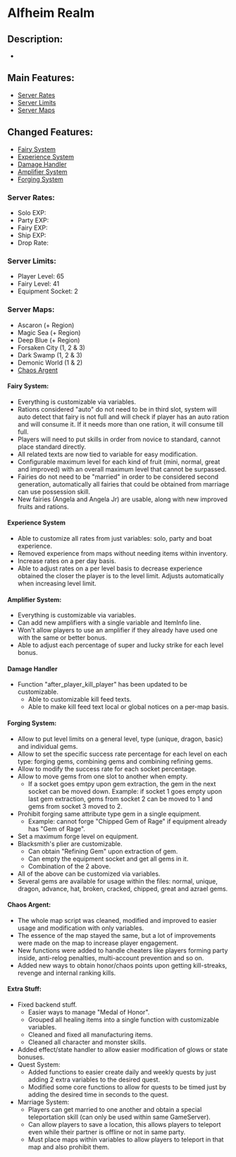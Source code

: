 # Alfheim Realm

## Description:
* 

## Main Features:
* [Server Rates](#server-rates)
* [Server Limits](#server-limits)
* [Server Maps](#server-maps)
## Changed Features:
* [Fairy System](#fairy-system)
* [Experience System](#experience-system)
* [Damage Handler](#damage-handler)
* [Amplifier System](#amplifier-system)
* [Forging System](#forging-system)
### Server Rates:
* Solo EXP: 
* Party EXP: 
* Fairy EXP: 
* Ship EXP: 
* Drop Rate: 
### Server Limits:
* Player Level: 65
* Fairy Level: 41
* Equipment Socket: 2
### Server Maps:
* Ascaron (+ Region)
* Magic Sea (+ Region)
* Deep Blue (+ Region)
* Forsaken City (1, 2 & 3)
* Dark Swamp (1, 2 & 3)
* Demonic World (1 & 2)
* [Chaos Argent](#chaos-argent)

#### Fairy System:
* Everything is customizable via variables.
* Rations considered "auto" do not need to be in third slot, system will auto detect that fairy is not full and will check if player has an auto ration and will consume it. If it needs more than one ration, it will consume till full.
* Players will need to put skills in order from novice to standard, cannot place standard directly.
* All related texts are now tied to variable for easy modification.
* Configurable maximum level for each kind of fruit (mini, normal, great and improved) with an overall maximum level that cannot be surpassed.
* Fairies do not need to be "married" in order to be considered second generation, automatically all fairies that could be obtained from marriage can use possession skill.
* New fairies (Angela and Angela Jr) are usable, along with new improved fruits and rations.
#### Experience System
* Able to customize all rates from just variables: solo, party and boat experience.
* Removed experience from maps without needing items within inventory.
* Increase rates on a per day basis.
* Able to adjust rates on a per level basis to decrease experience obtained the closer the player is to the level limit. Adjusts automatically when increasing level limit.
#### Amplifier System:
* Everything is customizable via variables.
* Can add new amplifiers with a single variable and ItemInfo line.
* Won't allow players to use an amplifier if they already have used one with the same or better bonus.
* Able to adjust each percentage of super and lucky strike for each level bonus.
#### Damage Handler
* Function "after_player_kill_player" has been updated to be customizable.
  * Able to customizable kill feed texts.
  * Able to make kill feed text local or global notices on a per-map basis.
#### Forging System:
* Allow to put level limits on a general level, type (unique, dragon, basic) and individual gems.
* Allow to set the specific success rate percentage for each level on each type: forging gems, combining gems and combining refining gems.
* Allow to modify the success rate for each socket percentage.
* Allow to move gems from one slot to another when empty.
  * If a socket goes emtpy upon gem extraction, the gem in the next socket can be moved down. Example: if socket 1 goes empty upon last gem extraction, gems from socket 2 can be moved to 1 and gems from socket 3 moved to 2.
* Prohibit forging same attribute type gem in a single equipment.
  * Example: cannot forge "Chipped Gem of Rage" if equipment already has "Gem of Rage".
* Set a maximum forge level on equipment.
* Blacksmith's plier are customizable.
  * Can obtain "Refining Gem" upon extraction of gem.
  * Can empty the equipment socket and get all gems in it.
  * Combination of the 2 above.
* All of the above can be customized via variables.
* Several gems are available for usage within the files: normal, unique, dragon, advance, hat, broken, cracked, chipped, great and azrael gems.
#### Chaos Argent:
* The whole map script was cleaned, modified and improved to easier usage and modification with only variables.
* The essence of the map stayed the same, but a lot of improvements were made on the map to increase player engagement.
* New functions were added to handle cheaters like players forming party inside, anti-relog penalties, multi-account prevention and so on.
* Added new ways to obtain honor/chaos points upon getting kill-streaks, revenge and internal ranking kills.
#### Extra Stuff:
* Fixed backend stuff.
  * Easier ways to manage "Medal of Honor".
  * Grouped all healing items into a single function with customizable variables.
  * Cleaned and fixed all manufacturing items.
  * Cleaned all character and monster skills.
* Added effect/state handler to allow easier modification of glows or state bonuses.
* Quest System:
  * Added functions to easier create daily and weekly quests by just adding 2 extra variables to the desired quest.
  * Modified some core functions to allow for quests to be timed just by adding the desired time in seconds to the quest.
* Marriage System:
  * Players can get married to one another and obtain a special teleportation skill (can only be used within same GameServer).
  * Can allow players to save a location, this allows players to teleport even while their partner is offline or not in same party.
  * Must place maps within variables to allow players to teleport in that map and also prohibit them.